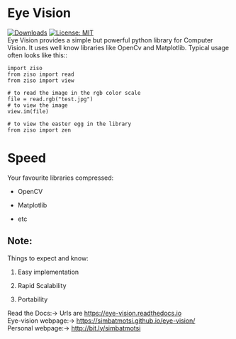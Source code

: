 
**Eye Vision**
===========

[![Downloads](https://pepy.tech/badge/eye-vision)](https://pepy.tech/project/eye-vision)
[![License: MIT](https://img.shields.io/badge/License-MIT-yellow.svg)](https://opensource.org/licenses/MIT)
<br>
Eye Vision provides a simple but powerful python library for Computer Vision. It uses
well know libraries like OpenCv and Matplotlib. Typical usage
often looks like this::

    import ziso
    from ziso import read
    from ziso import view
    
    # to read the image in the rgb color scale
    file = read.rgb("test.jpg")
    # to view the image
    view.im(file)
    
    # to view the easter egg in the library
    from ziso import zen

Speed
=========

Your favourite libraries compressed:

* OpenCV

* Matplotlib

* etc

Note:
-------------

Things to expect and know:

1. Easy implementation

2. Rapid Scalability

3. Portability

Read the Docs:-> Urls are https://eye-vision.readthedocs.io <br>
Eye-vision webpage:-> https://simbatmotsi.github.io/eye-vision/ <br>
Personal webpage:-> <http://bit.ly/simbatmotsi>